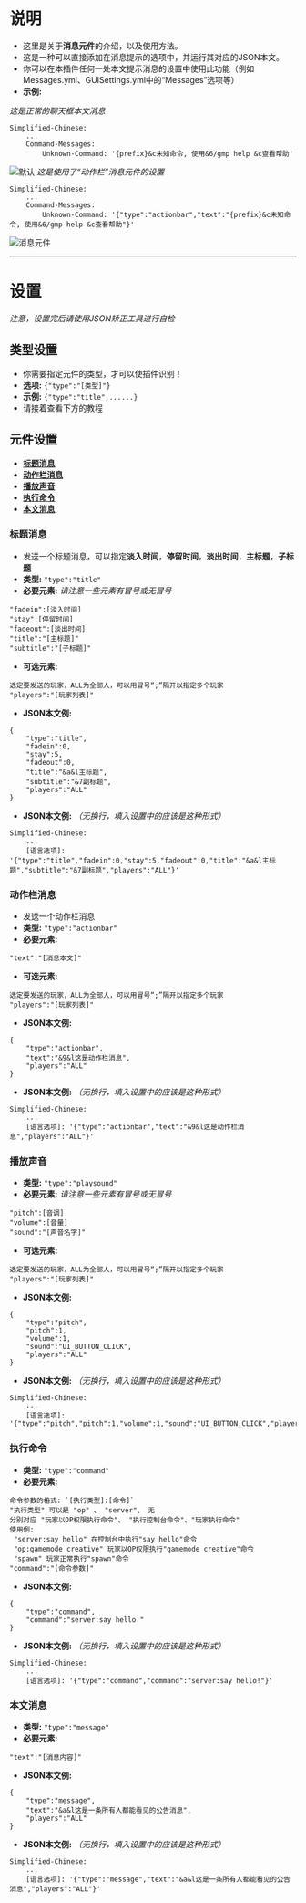 # 说明
- 这里是关于**消息元件**的介绍，以及使用方法。
- 这是一种可以直接添加在消息提示的选项中，并运行其对应的JSON本文。
- 你可以在本插件任何一处本文提示消息的设置中使用此功能（例如Messages.yml、GUISettings.yml中的“Messages”选项等）
- **示例:**

*这是正常的聊天框本文消息*
```
Simplified-Chinese:
    ...
	Command-Messages:
	    Unknown-Command: '{prefix}&c未知命令, 使用&6/gmp help &c查看帮助'
```
![默认](https://images.gitee.com/uploads/images/2022/0720/232823_b4fbca78_11022810.png "Example-Default.png")
*这是使用了“动作栏”消息元件的设置*
```
Simplified-Chinese:
    ...
	Command-Messages:
	    Unknown-Command: '{"type":"actionbar","text":"{prefix}&c未知命令, 使用&6/gmp help &c查看帮助"}'
```
![消息元件](https://images.gitee.com/uploads/images/2022/0720/232846_9514908b_11022810.png "Example-Component.png")

---
# 设置
*注意，设置完后请使用JSON矫正工具进行自检*

## 类型设置
- 你需要指定元件的类型，才可以使插件识别！
- **选项:** `{"type":"[类型]"}`
- **示例:** `{"type":"title",......}`
- 请接着查看下方的教程

## 元件设置

- [**标题消息**](https://gitee.com/theredcreative/globalmarketplus/wikis/消息元件#标题消息)
- [**动作栏消息**](https://gitee.com/theredcreative/globalmarketplus/wikis/消息元件#动作栏消息)
- [**播放声音**](https://gitee.com/theredcreative/globalmarketplus/wikis/消息元件#播放声音)
- [**执行命令**](https://gitee.com/theredcreative/globalmarketplus/wikis/消息元件#执行命令)
- [**本文消息**](https://gitee.com/theredcreative/globalmarketplus/wikis/消息元件#本文消息)

### 标题消息
- 发送一个标题消息，可以指定**淡入时间**，**停留时间**，**淡出时间**，**主标题**，**子标题**
- **类型:** `"type":"title"`
- **必要元素:** *请注意一些元素有冒号或无冒号*
```
"fadein":[淡入时间]
"stay":[停留时间]
"fadeout":[淡出时间]
"title":"[主标题]"
"subtitle":"[子标题]"
```
- **可选元素:**
```
选定要发送的玩家，ALL为全部人，可以用冒号“;”隔开以指定多个玩家
"players":"[玩家列表]"
```
- **JSON本文例:**
```
{
    "type":"title",
    "fadein":0,
    "stay":5,
    "fadeout":0,
    "title":"&a&l主标题",
    "subtitle":"&7副标题",
    "players":"ALL"
}
```
- **JSON本文例:** *（无换行，填入设置中的应该是这种形式）*
```
Simplified-Chinese:
    ...
    [语言选项]: '{"type":"title","fadein":0,"stay":5,"fadeout":0,"title":"&a&l主标题","subtitle":"&7副标题","players":"ALL"}'
```

### 动作栏消息
- 发送一个动作栏消息
- **类型:** `"type":"actionbar"`
- **必要元素:**
```
"text":"[消息本文]"
```
- **可选元素:**
```
选定要发送的玩家，ALL为全部人，可以用冒号“;”隔开以指定多个玩家
"players":"[玩家列表]"
```
- **JSON本文例:**
```
{
    "type":"actionbar",
    "text":"&9&l这是动作栏消息",
    "players":"ALL"
}
```
- **JSON本文例:** *（无换行，填入设置中的应该是这种形式）*
```
Simplified-Chinese:
    ...
    [语言选项]: '{"type":"actionbar","text":"&9&l这是动作栏消息","players":"ALL"}'
```

### 播放声音
- **类型:** `"type":"playsound"`
- **必要元素:** *请注意一些元素有冒号或无冒号*
```
"pitch":[音调]
"volume":[音量]
"sound":"[声音名字]"
```
- **可选元素:**
```
选定要发送的玩家，ALL为全部人，可以用冒号“;”隔开以指定多个玩家
"players":"[玩家列表]"
```
- **JSON本文例:**
```
{
    "type":"pitch",
    "pitch":1,
    "volume":1,
    "sound":"UI_BUTTON_CLICK",
    "players":"ALL"
}
```
- **JSON本文例:** *（无换行，填入设置中的应该是这种形式）*
```
Simplified-Chinese:
    ...
    [语言选项]: '{"type":"pitch","pitch":1,"volume":1,"sound":"UI_BUTTON_CLICK","players":"ALL"}'
```

### 执行命令
- **类型:** `"type":"command"`
- **必要元素:**
```
命令参数的格式: `[执行类型]:[命令]`
"执行类型" 可以是 "op" 、 "server"、 无
分别对应 "玩家以OP权限执行命令"、 "执行控制台命令"、"玩家执行命令"
使用例: 
 "server:say hello" 在控制台中执行"say hello"命令
 "op:gamemode creative" 玩家以OP权限执行"gamemode creative"命令
 "spawn" 玩家正常执行"spawn"命令
"command":"[命令参数]"
```
- **JSON本文例:**
```
{
    "type":"command",
    "command":"server:say hello!"
}
```
- **JSON本文例:** *（无换行，填入设置中的应该是这种形式）*
```
Simplified-Chinese:
    ...
    [语言选项]: '{"type":"command","command":"server:say hello!"}'
```

### 本文消息
- **类型:** `"type":"message"`
- **必要元素:**
```
"text":"[消息内容]"
```
- **JSON本文例:**
```
{
    "type":"message",
    "text":"&a&l这是一条所有人都能看见的公告消息",
    "players":"ALL"
}
```
- **JSON本文例:** *（无换行，填入设置中的应该是这种形式）*
```
Simplified-Chinese:
    ...
    [语言选项]: '{"type":"message","text":"&a&l这是一条所有人都能看见的公告消息","players":"ALL"}'
```